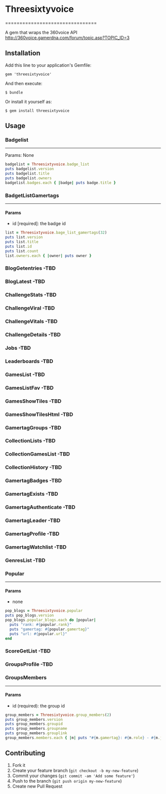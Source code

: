 # Threesixtyvoice
================================ 

A gem that wraps the 360voice API
http://360voice.gamerdna.com/forum/topic.asp?TOPIC_ID=3

## Installation

Add this line to your application's Gemfile:

    gem 'threesixtyvoice'

And then execute:

    $ bundle

Or install it yourself as:

    $ gem install threesixtyvoice

## Usage

### Badgelist
-------------------------
Params: None

```ruby
badgelist = Threesixtyvoice.badge_list
puts badgelist.version
puts badgelist.title
puts badgelist.owners
badgelist.badges.each { |badge| puts badge.title }
```

### BadgetListGamertags
-------------------------
#### Params
* id [required]: the badge id

```ruby
list = Threesixtyvoice.bage_list_gamertags(32)
puts list.version
puts list.title
puts list.id
puts list.count
list.owners.each { |owner| puts owner }
```

### BlogGetentries        -TBD
### BlogLatest            -TBD
### ChallengeStats        -TBD
### ChallengeViral        -TBD
### ChallengeVitals       -TBD
### ChallengeDetails      -TBD
### Jobs                  -TBD
### Leaderboards          -TBD
### GamesList             -TBD
### GamesListFav          -TBD
### GamesShowTiles        -TBD
### GamesShowTilesHtml    -TBD
### GamertagGroups        -TBD
### CollectionLists       -TBD
### CollectionGamesList   -TBD
### CollectionHistory     -TBD
### GamertagBadges        -TBD
### GamertagExists        -TBD
### GamertagAuthenticate  -TBD
### GamertagLeader        -TBD
### GamertagProfile       -TBD
### GamertagWatchlist     -TBD
### GenresList            -TBD
### Popular
-------------------------
#### Params
* none

```ruby
pop_blogs = Threesixtyvoice.popular
puts pop_blogs.version
pop_blogs.popular_blogs.each do |popular|
  puts "rank: #{popular.rank}"
  puts "gamertag: #{popular.gamertag}"
  puts "url: #{popular.url}"
end
```

### ScoreGetList          -TBD
### GroupsProfile         -TBD
### GroupsMembers
-------------------------
#### Params
* id (required): the group id

```ruby
group_members = Threesixtyvoice.group_members(2)
puts group_members.version
puts group_members.groupid
puts group_members.groupname
puts group_members.grouplink
group_members.members.each { |m| puts "#{m.gamertag}: #{m.role} - #{m.joindate}"}
```

## Contributing

1. Fork it
2. Create your feature branch (`git checkout -b my-new-feature`)
3. Commit your changes (`git commit -am 'Add some feature'`)
4. Push to the branch (`git push origin my-new-feature`)
5. Create new Pull Request
